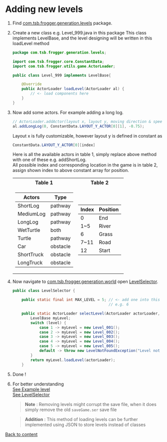 
# Adding new levels

1. Find [com.tsb.frogger.generation.levels](src/main/java/com/tsb/frogger/world/levels) package.
2. Create a new class e.g. Level_999.java in this package
   This class implements LevelBase, and the level designing will be written in this loadLevel method
    ```java
    package com.tsb.frogger.generation.levels;
    
    import com.tsb.frogger.core.ConstantData;
    import com.tsb.frogger.utils.game.ActorLoader;
    
    public class Level_999 implements LevelBase{
    
        @Override
        public ActorLoader loadLevel(ActorLoader al) {
            // <- load components here
        }
    }
    ```
3. Now add some actors. For example adding a long log.

    ```java
    // ActorLoader.addActor(layout x, layout y, moving direction & speed);
    al.addLongLog(0, ConstantData.LAYOUT_Y_ACTOR[0][1], -0.75);
    ```
   Layout x is fully customizable, however layout y is defined in constant as
    ```java
    ConstantData.LAYOUT_Y_ACTOR[0][index]
    ```
   Here is all the available actors in table 1, simply replace above method with one of these e.g. addShortLog.  
   All possible index and corresponding location in the game is in table 2, assign shown index to above constant array for position.

   <table align="center">
   <tr>
    <th>Table 1</th>
    <th>Table 2</th>
   </tr>
   <tr>
   <td>

   | Actors     | Type     |
      |------------|----------|
   | ShortLog   | pathway  |
   | MediumLog  | pathway  |
   | LongLog    | pathway  |
   | WetTurtle  | both     |
   | Turtle     | pathway  |
   | Car        | obstacle |
   | ShortTruck | obstacle |
   | LongTruck  | obstacle |

   </td>
   <td>

   | Index | Position |
      |-------|----------|
   | 0     | End      |
   | 1~5   | River    |
   | 6     | Grass    |
   | 7~11  | Road     |
   | 12    | Start    |

   </td>
   </tr>
   </table>

4. Now navigate to [com.tsb.frogger.generation.world](src/main/java/com/tsb/frogger/world) open [LevelSelector](src/main/java/com/tsb/frogger/world/LevelSelector.java).
    ```java
    public class LevelSelector {
    
        public static final int MAX_LEVEL = 5; // <- add one into this value 
                                               // e.g. 6
    
        public static ActorLoader selectLevel(ActorLoader actorLoader, int level) throws LevelNotFoundException {
            LevelBase myLevel;
            switch (level) {
                case 1 -> myLevel = new Level_001();
                case 2 -> myLevel = new Level_002();
                case 3 -> myLevel = new Level_003();
                case 4 -> myLevel = new Level_004();
                case 5 -> myLevel = new Level_005();
                default -> throw new LevelNotFoundException("Level not found or Unlinked level, please check linking in LevelSelector");
            }
            return myLevel.loadLevel(actorLoader);
        }
    ```
5. Done !

6. For better understanding  
   [See Example level](src/main/java/com/tsb/frogger/world/levels/Level_001.java)  
   [See LevelSelector](src/main/java/com/tsb/frogger/world/LevelSelector.java)

   >**Note** : Removing levels might corrupt the save file, when it does simply remove the old `saveGame.ser` save file

   >**Addition** : This method of loading levels can be further implemented using JSON to store levels instead of classes

[Back to content](README.md#content)
